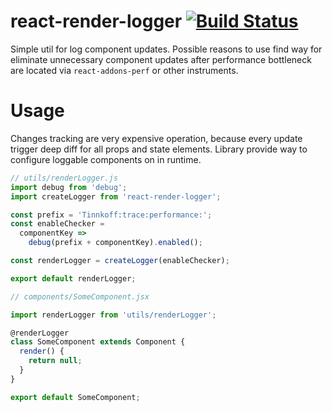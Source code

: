 # react-render-logger [![Build Status](https://travis-ci.org/TinkoffCreditSystems/react-render-logger.svg?branch=master)](https://travis-ci.org/TinkoffCreditSystems/react-render-logger)

Simple util for log component updates. 
Possible reasons to use find way for eliminate unnecessary component updates after performance bottleneck are located via `react-addons-perf` or other instruments.
  
# Usage

Changes tracking are very expensive operation, because every update trigger deep diff for all props and state elements.
Library provide way to configure loggable components on in runtime. 
```javascript
// utils/renderLogger.js
import debug from 'debug';
import createLogger from 'react-render-logger';

const prefix = 'Tinnkoff:trace:performance:';
const enableChecker = 
  componentKey =>
    debug(prefix + componentKey).enabled();

const renderLogger = createLogger(enableChecker);

export default renderLogger;
```

```javascript
// components/SomeComponent.jsx

import renderLogger from 'utils/renderLogger';

@renderLogger
class SomeComponent extends Component {
  render() {
    return null;
  }
}

export default SomeComponent;
```
